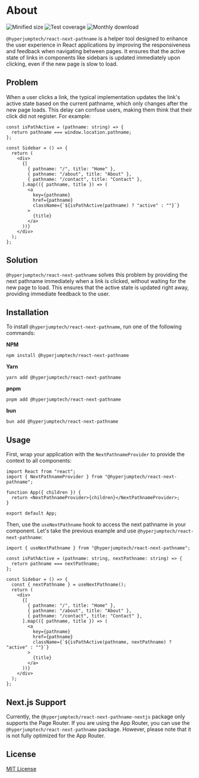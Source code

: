# About

![Minified size](https://img.shields.io/bundlephobia/min/@hyperjumptech/react-next-pathname) ![Test coverage](https://img.shields.io/codecov/c/github/hyperjumptech/react-next-pathname) ![Monthly download](https://img.shields.io/npm/dm/@hyperjumptech/react-next-pathname)

`@hyperjumptech/react-next-pathname` is a helper tool designed to enhance the user experience in React applications by improving the responsiveness and feedback when navigating between pages. It ensures that the active state of links in components like sidebars is updated immediately upon clicking, even if the new page is slow to load.

## Problem

When a user clicks a link, the typical implementation updates the link's active state based on the current pathname, which only changes after the new page loads. This delay can confuse users, making them think that their click did not register. For example:

```tsx
const isPathActive = (pathname: string) => {
  return pathname === window.location.pathname;
};

const Sidebar = () => {
  return (
    <div>
      {[
        { pathname: "/", title: "Home" },
        { pathname: "/about", title: "About" },
        { pathname: "/contact", title: "Contact" },
      ].map(({ pathname, title }) => (
        <a
          key={pathname}
          href={pathname}
          className={`${isPathActive(pathname) ? "active" : ""}`}
        >
          {title}
        </a>
      ))}
    </div>
  );
};
```

## Solution

`@hyperjumptech/react-next-pathname` solves this problem by providing the next pathname immediately when a link is clicked, without waiting for the new page to load. This ensures that the active state is updated right away, providing immediate feedback to the user.

## Installation

To install `@hyperjumptech/react-next-pathname`, run one of the following commands:

**NPM**

```
npm install @hyperjumptech/react-next-pathname
```

**Yarn**

```
yarn add @hyperjumptech/react-next-pathname
```

**pnpm**

```
pnpm add @hyperjumptech/react-next-pathname
```

**bun**

```
bun add @hyperjumptech/react-next-pathname
```

## Usage

First, wrap your application with the `NextPathnameProvider` to provide the context to all components:

```tsx
import React from "react";
import { NextPathnameProvider } from "@hyperjumptech/react-next-pathname";

function App({ children }) {
  return <NextPathnameProvider>{children}</NextPathnameProvider>;
}

export default App;
```

Then, use the `useNextPathname` hook to access the next pathname in your component. Let's take the previous example and use `@hyperjumptech/react-next-pathname`:

```tsx
import { useNextPathname } from "@hyperjumptech/react-next-pathname";

const isPathActive = (pathname: string, nextPathname: string) => {
  return pathname === nextPathname;
};

const Sidebar = () => {
  const { nextPathname } = useNextPathname();
  return (
    <div>
      {[
        { pathname: "/", title: "Home" },
        { pathname: "/about", title: "About" },
        { pathname: "/contact", title: "Contact" },
      ].map(({ pathname, title }) => (
        <a
          key={pathname}
          href={pathname}
          className={`${isPathActive(pathname, nextPathname) ? "active" : ""}`}
        >
          {title}
        </a>
      ))}
    </div>
  );
};
```

## Next.js Support

Currently, the `@hyperjumptech/react-next-pathname-nextjs` package only supports the Page Router. If you are using the App Router, you can use the `@hyperjumptech/react-next-pathname` package. However, please note that it is not fully optimized for the App Router.

## License

[MIT License](/LICENSE)

